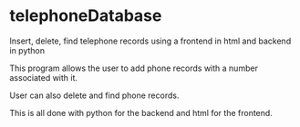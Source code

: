 telephoneDatabase
=================

Insert, delete, find telephone records using a frontend in html and backend in python


This program allows the user to add phone records with a number associated with it.

User can also delete and find phone records.

This is all done with python for the backend and html for the frontend.
